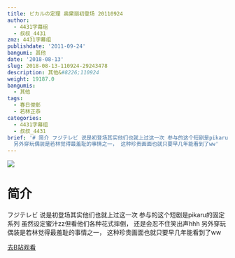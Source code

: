 ```yaml
---
title: ピカルの定理 奥黛丽初登场 20110924
author:
  - 4431字幕组
  - 叔叔_4431
zmz: 4431字幕组
publishdate: '2011-09-24'
bangumi: 其他
date: '2018-08-13'
slug: 2018-08-13-110924-29243478
description: 其他&#8226;110924
weight: 19187.0
bangumis:
  - 其他
tags:
  - 春日俊彰
  - 若林正恭
categories:
  - 4431字幕组
  - 叔叔_4431
brief: '# 简介 フジテレビ 说是初登场其实他们也就上过这一次 参与的这个短剧是pikaru的固定系列 虽然设定蜜汁zz但看他们各种花式摔倒， 还是会忍不住笑出声hhh
  另外穿玩偶装是若林觉得最羞耻的事情之一， 这种珍贵画面也就只要早几年能看到了ww'
---
```

![](https://i.imgur.com/gJOuh7E.jpg)
# 简介  
フジテレビ
说是初登场其实他们也就上过这一次
参与的这个短剧是pikaru的固定系列
虽然设定蜜汁zz但看他们各种花式摔倒，
还是会忍不住笑出声hhh
另外穿玩偶装是若林觉得最羞耻的事情之一，
这种珍贵画面也就只要早几年能看到了ww  

[去B站观看](https://www.bilibili.com/video/av29243478/)
 
